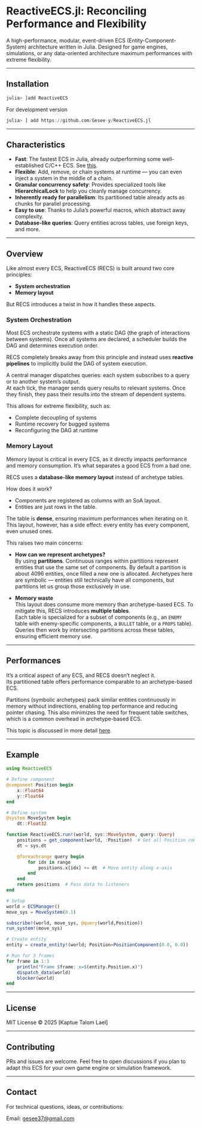 # ReactiveECS.jl: Reconciling Performance and Flexibility 

A high-performance, modular, event-driven ECS (Entity-Component-System) architecture written in Julia. Designed for game engines, simulations, or any data-oriented architecture maximum performances with extreme flexibility.

---

## Installation

```julia
julia> ]add ReactiveECS
```

For development version

```julia
julia> ] add https://github.com/Gesee-y/ReactiveECS.jl
````

---

## Characteristics  

- **Fast**: The fastest ECS in Julia, already outperforming some well-established C/C++ ECS. See [this](https://github.com/Gesee-y/ReactiveECS.jl/blob/main/doc/Achitecture.md).  
- **Flexible**: Add, remove, or chain systems at runtime — you can even inject a system in the middle of a chain.  
- **Granular concurrency safety**: Provides specialized tools like **HierarchicalLock** to help you cleanly manage concurrency.  
- **Inherently ready for parallelism**: Its partitioned table already acts as chunks for parallel processing.  
- **Easy to use**: Thanks to Julia’s powerful macros, which abstract away complexity.  
- **Database-like queries**: Query entities across tables, use foreign keys, and more.  

---

## Overview  

Like almost every ECS, ReactiveECS (RECS) is built around two core principles:  

- **System orchestration**  
- **Memory layout**  

But RECS introduces a twist in how it handles these aspects.  

### System Orchestration  

Most ECS orchestrate systems with a static DAG (the graph of interactions between systems). Once all systems are declared, a scheduler builds the DAG and determines execution order.  

RECS completely breaks away from this principle and instead uses **reactive pipelines** to implicitly build the DAG of system execution.  

A central manager dispatches queries: each system subscribes to a query or to another system’s output.  
At each tick, the manager sends query results to relevant systems. Once they finish, they pass their results into the stream of dependent systems.  

This allows for extreme flexibility, such as:  
- Complete decoupling of systems  
- Runtime recovery for bugged systems  
- Reconfiguring the DAG at runtime  

### Memory Layout  

Memory layout is critical in every ECS, as it directly impacts performance and memory consumption. It’s what separates a good ECS from a bad one.  

RECS uses a **database-like memory layout** instead of archetype tables.  

How does it work?  
- Components are registered as columns with an SoA layout.  
- Entities are just rows in the table.  

The table is **dense**, ensuring maximum performances when iterating on it.
This layout, however, has a side effect: every entity has every component, even unused ones.  

This raises two main concerns:  

- **How can we represent archetypes?**  
  By using **partitions**. Continuous ranges within partitions represent entities that use the same set of components. By default a partition is about 4096 entities, once filled a new one is allocated. Archetypes here are symbolic — entities still technically have all components, but partitions let us group those exclusively in use.  

- **Memory waste**  
  This layout does consume more memory than archetype-based ECS. To mitigate this, RECS introduces **multiple tables**.  
  Each table is specialized for a subset of components (e.g., an `ENEMY` table with enemy-specific components, a `BULLET` table, or a `PROPS` table). Queries then work by intersecting partitions across these tables, ensuring efficient memory use.

---

## Performances

It’s a critical aspect of any ECS, and RECS doesn’t neglect it.  
Its partitioned table offers performance comparable to an archetype-based ECS.  

Partitions (symbolic archetypes) pack similar entities continuously in memory without indirections, enabling top performance and reducing pointer chasing. This also minimizes the need for frequent table switches, which is a common overhead in archetype-based ECS.  

This topic is discussed in more detail [here](https://github.com/Gesee-y/ReactiveECS.jl/blob/main/doc/Achitecture.md).

___

## Example

```julia
using ReactiveECS

# Define component
@component Position begin
    x::Float64
    y::Float64
end

# Define system
@system MoveSystem begin
    dt::Float32

function ReactiveECS.run!(world, sys::MoveSystem, query::Query)
    positions = get_component(world, :Position)  # Get all Position components
    dt = sys.dt

    @foreachrange query begin
        for idx in range
            positions.x[idx] += dt  # Move entity along x-axis
        end
    end
    return positions  # Pass data to listeners
end

# Setup
world = ECSManager()
move_sys = MoveSystem(0.1)

subscribe!(world, move_sys, @query(world,Position))
run_system!(move_sys)

# Create entity
entity = create_entity!(world; Position=PositionComponent(0.0, 0.0))

# Run for 3 frames
for frame in 1:3
    println("Frame $frame: x=$(entity.Position.x)")
    dispatch_data(world)
    blocker(world)
end
```

---

## License

MIT License © 2025 \[Kaptue Talom Lael]

---

## Contributing

PRs and issues are welcome. Feel free to open discussions if you plan to adapt this ECS for your own game engine or simulation framework.

---

## Contact

For technical questions, ideas, or contributions:

Email: [gesee37@gmail.com](mailto:gesee37@gmail.com)
